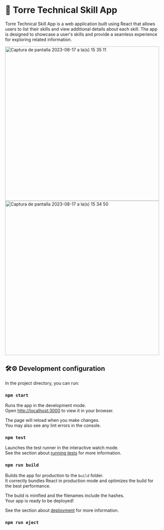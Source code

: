 # 🚀 Torre Technical Skill App

Torre Technical Skill App is a web application built using React that allows users to list their skills and view additional details about each skill. The app is designed to showcase a user's skills and provide a seamless experience for exploring related information.

<img width="500" alt="Captura de pantalla 2023-08-17 a la(s) 15 35 11" src="https://github.com/manugordon/torre-technical-testing/assets/114536586/b4a2164a-5d46-4789-9e14-cb45b70fb8b3">
<img width="500" alt="Captura de pantalla 2023-08-17 a la(s) 15 34 50" src="https://github.com/manugordon/torre-technical-testing/assets/114536586/28615c34-196c-473e-a898-bfecced0ee24">


## 🛠️⚙️ Development configuration

In the project directory, you can run:

### `npm start`

Runs the app in the development mode.\
Open [http://localhost:3000](http://localhost:3000) to view it in your browser.

The page will reload when you make changes.\
You may also see any lint errors in the console.

### `npm test`

Launches the test runner in the interactive watch mode.\
See the section about [running tests](https://facebook.github.io/create-react-app/docs/running-tests) for more information.

### `npm run build`

Builds the app for production to the `build` folder.\
It correctly bundles React in production mode and optimizes the build for the best performance.

The build is minified and the filenames include the hashes.\
Your app is ready to be deployed!

See the section about [deployment](https://facebook.github.io/create-react-app/docs/deployment) for more information.

### `npm run eject`

